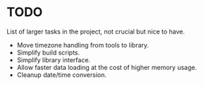 # TODO
List of larger tasks in the project, not crucial but nice to have.

* Move timezone handling from tools to library.
* Simplify build scripts.
* Simplify library interface.
* Allow faster data loading at the cost of higher memory usage.
* Cleanup date/time conversion.
